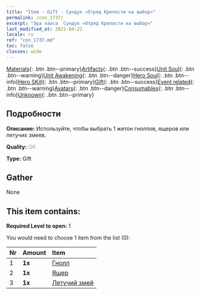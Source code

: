 ```yaml
---
title: "Item - Gift - Сундук «Отряд Крепости на выбор»"
permalink: /con_1737/
excerpt: "Эра хаоса  Сундук «Отряд Крепости на выбор»"
last_modified_at: 2021-04-22
locale: ru
ref: "con_1737.md"
toc: false
classes: wide
---
```

 [Materials](/ItemsRU/){: .btn .btn--primary}[Artifacts](/ItemsRU/Artifacts/){: .btn .btn--success}[Unit Soul](/ItemsRU/UnitSoul/){: .btn .btn--warning}[Unit Awakening](/ItemsRU/UnitAwakening/){: .btn .btn--danger}[Hero Soul](/ItemsRU/HeroSoul/){: .btn .btn--info}[Hero SKill](/ItemsRU/HeroSkill/){: .btn .btn--primary}[Gift](/ItemsRU/Gift/){: .btn .btn--success}[Event related](/ItemsRU/Events/){: .btn .btn--warning}[Avatars](/ItemsRU/Avatars/){: .btn .btn--danger}[Consumables](/ItemsRU/Consumables/){: .btn .btn--info}[Unknown](/ItemsRU/Unknown/){: .btn .btn--primary}

## Подробности
 **Описание:** Используйте, чтобы выбрать 1 жетон гноллов, ящеров или летучих змеев.

 **Quality:** <span style="color: #DA70D6">OK</span>

 **Type:** Gift

## Gather

  None

## This item contains:

 **Required Level to open:** 1

 You would need to choose 1 item from the list (0):

  | Nr | Amount |     Item    |
  |:---|:-------|:------------|
  | 1 |  **1x** | [Гнолл](/ru/Items/unt_253/) |  | 
  | 2 |  **1x** | [Ящер](/ru/Items/unt_254/) |  | 
  | 3 |  **1x** | [Летучий змей](/ru/Items/unt_255/) |  | 
